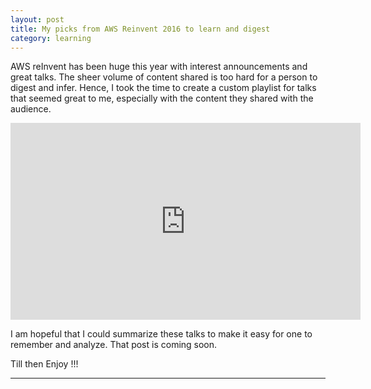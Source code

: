```yaml
---
layout: post
title: My picks from AWS Reinvent 2016 to learn and digest
category: learning
---
```


AWS reInvent has been huge this year with interest announcements and great talks. The sheer volume of content shared is too hard for a person to digest and infer. Hence, I took the time to create a custom playlist for talks that seemed great to me, especially with the content they shared with the audience. 

<iframe width="560" height="315" src="https://www.youtube.com/embed/videoseries?list=PLxIZbJUBNfimC3q9ESrFKpXnLuk449PmG" frameborder="0" allowfullscreen></iframe>

<br />

I am hopeful that I could summarize these talks to make it easy for one to remember and analyze. That post is coming soon.

Till then Enjoy !!!

-----


